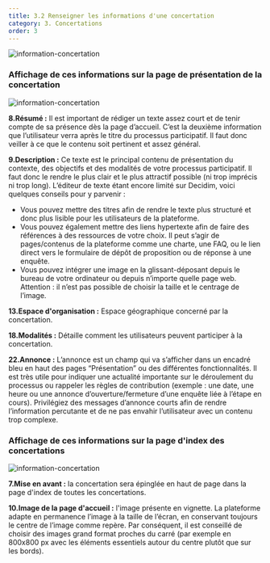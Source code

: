 ```yaml
---
title: 3.2 Renseigner les informations d'une concertation
category: 3. Concertations
order: 3
---
```



![information-concertation]({{site.baseurl}}/uploads/3-2-1-back-info-concert.png)

### Affichage de ces informations sur la page de présentation de la concertation

![information-concertation]({{site.baseurl}}/uploads/3-2-2-front-info-concert.png)

**8.Résumé :** Il est important de rédiger un texte assez court et de tenir compte de sa présence dès la page d’accueil. C’est la deuxième information que l’utilisateur verra après le titre du processus participatif. Il faut donc veiller à ce que le contenu soit pertinent et assez général.

**9.Description :** Ce texte est le principal contenu de présentation du contexte, des objectifs et des modalités de votre processus participatif. Il faut donc le rendre le plus clair et le plus attractif possible (ni trop imprécis ni trop long). L’éditeur de texte étant encore limité sur Decidim, voici quelques conseils pour y parvenir :
- Vous pouvez mettre des titres afin de rendre le texte plus structuré et donc plus lisible pour les utilisateurs de la plateforme.
- Vous pouvez également mettre des liens hypertexte afin de faire des références à des ressources de votre choix. Il peut s’agir de pages/contenus de la plateforme comme une charte, une FAQ, ou le lien direct vers le formulaire de dépôt de proposition ou de réponse à une enquête.
- Vous pouvez intégrer une image en la glissant-déposant depuis le bureau de votre ordinateur ou depuis n’importe quelle page web. Attention : il n’est pas possible de choisir la taille et le centrage de l’image.

**13.Espace d'organisation :** Espace géographique concerné par la concertation.

**18.Modalités :** Détaille comment les utilisateurs peuvent participer à la concertation.

**22.Annonce :** L’annonce est un champ qui va s’afficher dans un encadré bleu en haut des pages “Présentation” ou des différentes fonctionnalités. Il est très utile pour indiquer une actualité importante sur le déroulement du processus ou rappeler les règles de contribution (exemple : une date, une heure ou une annonce d’ouverture/fermeture d’une enquête liée à l’étape en cours). Privilégiez des messages d’annonce courts afin de rendre l’information percutante et de ne pas envahir l’utilisateur avec un contenu trop complexe.

###  Affichage de ces informations sur la page d'index des concertations

![information-concertation]({{site.baseurl}}/uploads/3-2-3-index-info-concert.png)

**7.Mise en avant :** la concertation sera épinglée en haut de page dans la page d'index de toutes les concertations.

**10.Image de la page d'accueil :** l'image présente en vignette. La plateforme adapte en permanence l’image à la taille de l’écran, en conservant toujours le centre de l’image comme repère. Par conséquent, il est conseillé de choisir des images grand format proches du carré (par exemple en 800x800 px avec les éléments essentiels autour du centre plutôt que sur les bords).

